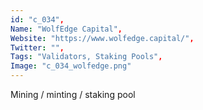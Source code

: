```yaml
--- 
id: "c_034", 
Name: "WolfEdge Capital", 
Website: "https://www.wolfedge.capital/", 
Twitter: "", 
Tags: "Validators, Staking Pools", 
Image: "c_034_wolfedge.png" 
--- 
```

<!--lang:en--> 
Mining / minting / staking pool
<!--lang:es--] 
Minería / acuñación / grupo de participación
<!--lang:de--] 
Mining / Minting / Staking-Pool
<!--lang:fr--] 
Pool minier / monnayeur / jalonnement
<!--lang:pl--] 
Górnictwo / bicie / tyczenie puli
<!--lang:uk--] 
Майнінг / карбування / стейкинг-пул
[!--lang:*--> 
